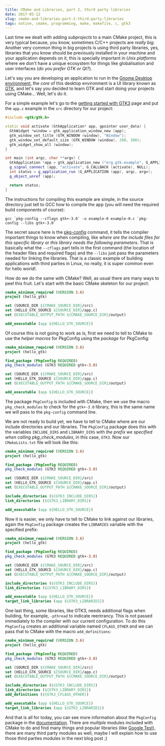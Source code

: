 ```yaml
---
title: CMake and Libraries, part 2, third party libraries
date: 2017-05-12
slug: cmake-and-libraries-part-2-third-party-libraries
tags: native, cmake, programming, make, makefile, c, gtk3
---
```


Last time we dealt with adding _subprojects_ to a main CMake project, this is very typical because, you know, sometimes C/C++ projects are _really big_. Another very common thing in big projects is using third party libraries, yes, libraries that you know should be previously installed in your machine and your application depends on it, this is specially important in _Unix platforms_ where we don't have a unique ecosystem for things like globalisation and user interfaces (_do you prefer GTK or Qt?_).

Let's say you are developing an application to run in the [Gnome Desktop environment](https://www.gnome.org/), the _core_ of this desktop environment is a UI library known as [GTK](https://www.gtk.org/), and let's say you decided to learn GTK and start doing your projects using CMake... Well, let's do it.

For a simple example let's go to the [getting started with GTK3](https://developer.gnome.org/gtk3/stable/gtk-getting-started.html) page and put the `app.c` example in the `src` directory for our project:

```cpp
#include <gtk/gtk.h>

static void activate (GtkApplication* app, gpointer user_data) {
  GtkWidget *window = gtk_application_window_new (app);
  gtk_window_set_title (GTK_WINDOW (window), "Window");
  gtk_window_set_default_size (GTK_WINDOW (window), 200, 200);
  gtk_widget_show_all (window);
}

int main (int argc, char **argv) {
  GtkApplication *app = gtk_application_new ("org.gtk.example", G_APPLICATION_FLAGS_NONE);
  g_signal_connect (app, "activate", G_CALLBACK (activate), NULL);
  int status = g_application_run (G_APPLICATION (app), argc, argv);
  g_object_unref (app);

  return status;
}
```

The instructions for compiling this example are simple, in the source directory just tell to GCC how to compile the app (you will need the required build components of course):

```
gcc `pkg-config --cflags gtk+-3.0` -o example-0 example-0.c `pkg-config --libs gtk+-3.0`
```

The secret sauce here is the [pkg-config](https://en.wikipedia.org/wiki/Pkg-config) command, it tells the compiler important things to know when compiling, like _where are the include files for this specific library_ or _this library needs the following parameters_. That is basically what the `--cflags` part tells in the first command (the location of the header files and required flags) and the `--libs` just pass the parameters needed for linking the libraries. That is a classic example of building applications with third parties in Linux, no really, it is super common even for hello world!.

How do we do the same with CMake? Well, as usual there are many ways to peel this fruit. Let's start with the basic CMake skeleton for our project:

```cmake
cmake_minimum_required (VERSION 3.6)
project (hello_gtk)

set (SOURCE_DIR ${CMAKE_SOURCE_DIR}/src)
set (HELLO_GTK_SOURCE ${SOURCE_DIR}/app.c)
set (EXECUTABLE_OUTPUT_PATH ${CMAKE_SOURCE_DIR}/output)

add_executable (app ${HELLO_GTK_SOURCE})
```

Of course this is not going to work as is, first we need to tell to CMake to use the _helper macros_ for PkgConfig using the _package_ for PkgConfig:

```cmake hl_lines="4 5"
cmake_minimum_required (VERSION 3.6)
project (hello_gtk)

find_package (PkgConfig REQUIRED)
pkg_check_modules (GTK3 REQUIRED gtk+-3.0)

set (SOURCE_DIR ${CMAKE_SOURCE_DIR}/src)
set (HELLO_GTK_SOURCE ${SOURCE_DIR}/app.c)
set (EXECUTABLE_OUTPUT_PATH ${CMAKE_SOURCE_DIR}/output)

add_executable (app ${HELLO_GTK_SOURCE})
```

The package `PkgConfig` is included with CMake, then we use the macro `pkg_check_modules` to check for the `gtk+-3.0` library, this is the same name we will pass to the `pkg-config` command line.

We are not ready to build yet, we have to tell to CMake where are our include directories and our libraries. The `PkgConfig` package does this with the variables `INCLUDE_DIRS` and `LIBRARY_DIRS` with _the prefix we specified when calling pkg_check_modules_, in this case, `GTK3`. Now our `CMakeLists.txt` file will look like this:

```cmake hl_lines="11 12"
cmake_minimum_required (VERSION 3.6)
project (hello_gtk)

find_package (PkgConfig REQUIRED)
pkg_check_modules (GTK3 REQUIRED gtk+-3.0)

set (SOURCE_DIR ${CMAKE_SOURCE_DIR}/src)
set (HELLO_GTK_SOURCE ${SOURCE_DIR}/app.c)
set (EXECUTABLE_OUTPUT_PATH ${CMAKE_SOURCE_DIR}/output)

include_directories (${GTK3_INCLUDE_DIRS})
link_directories (${GTK3_LIBRARY_DIRS})

add_executable (app ${HELLO_GTK_SOURCE})
```

Now it is easier, we only have to tell to CMake to link against our libraries, again the `PkgConfig` package creates the `LIBRARIES` variable with the specified prefix:

```cmake hl_lines="15"
cmake_minimum_required (VERSION 3.6)
project (hello_gtk)

find_package (PkgConfig REQUIRED)
pkg_check_modules (GTK3 REQUIRED gtk+-3.0)

set (SOURCE_DIR ${CMAKE_SOURCE_DIR}/src)
set (HELLO_GTK_SOURCE ${SOURCE_DIR}/app.c)
set (EXECUTABLE_OUTPUT_PATH ${CMAKE_SOURCE_DIR}/output)

include_directories (${GTK3_INCLUDE_DIRS})
link_directories (${GTK3_LIBRARY_DIRS})

add_executable (app ${HELLO_GTK_SOURCE})
target_link_libraries (app ${GTK3_LIBRARIES})
```

One last thing, some libraries, like GTK3, needs additional flags when building, for example, `-pthread` to indicate reentrancy. This is not passed immediately to the compiler with our current configuration. To do this `PkgConfig` creates an additional variable named `CFLAGS_OTHER` and we can pass that to CMake with the macro `add_definitions`:

```cmake hl_lines="13"
cmake_minimum_required (VERSION 3.6)
project (hello_gtk)

find_package (PkgConfig REQUIRED)
pkg_check_modules (GTK3 REQUIRED gtk+-3.0)

set (SOURCE_DIR ${CMAKE_SOURCE_DIR}/src)
set (HELLO_GTK_SOURCE ${SOURCE_DIR}/app.c)
set (EXECUTABLE_OUTPUT_PATH ${CMAKE_SOURCE_DIR}/output)

include_directories (${GTK3_INCLUDE_DIRS})
link_directories (${GTK3_LIBRARY_DIRS})
add_definitions (${GTK3_CFLAGS_OTHER})

add_executable (app ${HELLO_GTK_SOURCE})
target_link_libraries (app ${GTK3_LIBRARIES})
```

And that is all for today, you can see more information about the `PkgConfig` package in the [documentation](https://cmake.org/cmake/help/latest/module/FindPkgConfig.html). There are _multiple_ modules included with CMake to do and find many things and popular libraries (like [Google Test](https://cmake.org/cmake/help/latest/module/FindGTest.html)), there are many third party modules as well, maybe I will explain how to use those third parties modules in the next blog post ;)
